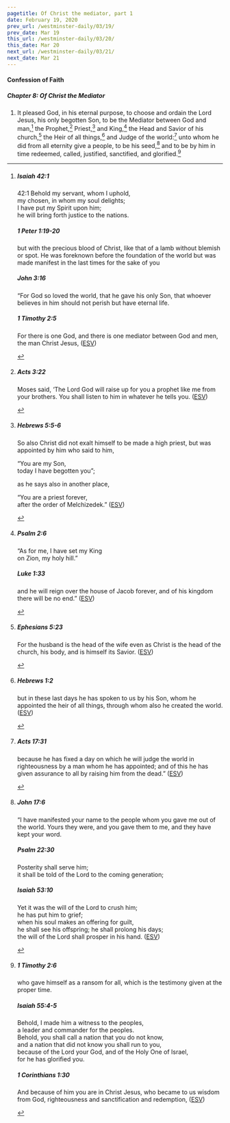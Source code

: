 ```yaml
---
pagetitle: Of Christ the mediator, part 1
date: February 19, 2020
prev_url: /westminster-daily/03/19/
prev_date: Mar 19
this_url: /westminster-daily/03/20/
this_date: Mar 20
next_url: /westminster-daily/03/21/
next_date: Mar 21
---
```


#### Confession of Faith

##### Chapter 8: Of Christ the Mediator

1. It pleased God, in his eternal purpose, to choose and ordain the Lord Jesus, his only begotten Son, to be the Mediator between God and man,[^fnref:wcf1] the Prophet,[^fnref:wcf2] Priest,[^fnref:wcf3] and King,[^fnref:wcf4] the Head and Savior of his church,[^fnref:wcf5] the Heir of all things,[^fnref:wcf6] and Judge of the world:[^fnref:wcf7] unto whom he did from all eternity give a people, to be his seed,[^fnref:wcf8] and to be by him in time redeemed, called, justified, sanctified, and glorified.[^fnref:wcf9]

[^fnref:wcf1]: <div class="esv"><h5>Isaiah 42:1</h5> <div class="esv-text"> <div class="block-indent"> <p class="line-group" id="p23042001.05-1"><span class="chapter-num" id="v23042001-1">42:1&nbsp;</span>Behold my servant, whom I uphold,<br /> <span class="indent"></span>my chosen, in whom my soul delights;<br /> I have put my Spirit upon him;<br /> <span class="indent"></span>he will bring forth justice to the nations.</p> </div> </div><h5>1 Peter 1:19-20</h5> <div class="esv-text"><p id="p60001019.01-2">but with the precious blood of Christ, like that of a lamb without blemish or spot. He was foreknown before the foundation of the world but was made manifest in the last times for the sake of you</p> </div><h5>John 3:16</h5> <div class="esv-text"> <p id="p43003016.07-3"><span class="woc">&#8220;For God so loved the world, that he gave his only Son, that whoever believes in him should not perish but have eternal life.</span></p> </div><h5>1 Timothy 2:5</h5> <div class="esv-text"><p id="p54002005.01-4">For there is one God, and there is one mediator between God and men, the man Christ Jesus,  (<a href="http://www.esv.org" class="copyright">ESV</a>)</p> </div> </div>

[^fnref:wcf2]: <div class="esv"><h5>Acts 3:22</h5> <div class="esv-text"><p id="p44003022.01-1">Moses said, &#8216;The Lord God will raise up for you a prophet like me from your brothers. You shall listen to him in whatever he tells you.  (<a href="http://www.esv.org" class="copyright">ESV</a>)</p> </div> </div>

[^fnref:wcf3]: <div class="esv"><h5>Hebrews 5:5-6</h5> <div class="esv-text"><p id="p58005005.01-1">So also Christ did not exalt himself to be made a high priest, but was appointed by him who said to him,</p> <div class="block-indent"> <p class="line-group" id="p58005005.23-1">&#8220;You are my Son,<br /> <span class="indent"></span>today I have begotten you&#8221;;</p> </div>  <p class="same-paragraph" id="p58005006.01-1">as he says also in another place,</p> <div class="block-indent"> <p class="line-group" id="p58005006.08-1">&#8220;You are a priest forever,<br /> <span class="indent"></span>after the order of Melchizedek.&#8221;  (<a href="http://www.esv.org" class="copyright">ESV</a>)</p> </div> </div> </div>

[^fnref:wcf4]: <div class="esv"><h5>Psalm 2:6</h5> <div class="esv-text"><div class="block-indent"> <p class="line-group" id="p19002006.01-1">&#8220;As for me, I have set my King<br /> <span class="indent"></span>on Zion, my holy hill.&#8221;</p> </div> </div><h5>Luke 1:33</h5> <div class="esv-text"><p id="p42001033.01-2">and he will reign over the house of Jacob forever, and of his kingdom there will be no end.&#8221;  (<a href="http://www.esv.org" class="copyright">ESV</a>)</p> </div> </div>

[^fnref:wcf5]: <div class="esv"><h5>Ephesians 5:23</h5> <div class="esv-text"><p id="p49005023.01-1">For the husband is the head of the wife even as Christ is the head of the church, his body, and is himself its Savior.  (<a href="http://www.esv.org" class="copyright">ESV</a>)</p> </div> </div>

[^fnref:wcf6]: <div class="esv"><h5>Hebrews 1:2</h5> <div class="esv-text"><p id="p58001002.01-1">but in these last days he has spoken to us by his Son, whom he appointed the heir of all things, through whom also he created the world.  (<a href="http://www.esv.org" class="copyright">ESV</a>)</p> </div> </div>

[^fnref:wcf7]: <div class="esv"><h5>Acts 17:31</h5> <div class="esv-text"><p id="p44017031.01-1">because he has fixed a day on which he will judge the world in righteousness by a man whom he has appointed; and of this he has given assurance to all by raising him from the dead.&#8221;  (<a href="http://www.esv.org" class="copyright">ESV</a>)</p> </div> </div>

[^fnref:wcf8]: <div class="esv"><h5>John 17:6</h5> <div class="esv-text"><p id="p43017006.01-1"><span class="woc">&#8220;I have manifested your name to the people whom you gave me out of the world. Yours they were, and you gave them to me, and they have kept your word.</span></p> </div><h5>Psalm 22:30</h5> <div class="esv-text"><div class="block-indent"> <p class="line-group" id="p19022030.01-2">Posterity shall serve him;<br /> <span class="indent"></span>it shall be told of the Lord to the coming generation;</p> </div> </div><h5>Isaiah 53:10</h5> <div class="esv-text"><div class="block-indent"> <p class="line-group" id="p23053010.01-3">Yet it was the will of the <span class="small-caps">Lord</span> to crush him;<br /> <span class="indent"></span>he has put him to grief;<br /> when his soul makes an offering for guilt,<br /> <span class="indent"></span>he shall see his offspring; he shall prolong his days;<br /> the will of the <span class="small-caps">Lord</span> shall prosper in his hand.  (<a href="http://www.esv.org" class="copyright">ESV</a>)</p> </div> </div> </div>

[^fnref:wcf9]: <div class="esv"><h5>1 Timothy 2:6</h5> <div class="esv-text"><p id="p54002006.01-1">who gave himself as a ransom for all, which is the testimony given at the proper time.</p> </div><h5>Isaiah 55:4-5</h5> <div class="esv-text"><div class="block-indent"> <p class="line-group" id="p23055004.01-2">Behold, I made him a witness to the peoples,<br /> <span class="indent"></span>a leader and commander for the peoples.<br />  Behold, you shall call a nation that you do not know,<br /> <span class="indent"></span>and a nation that did not know you shall run to you,<br /> because of the <span class="small-caps">Lord</span> your God, and of the Holy One of Israel,<br /> <span class="indent"></span>for he has glorified you.</p> </div> </div><h5>1 Corinthians 1:30</h5> <div class="esv-text"><p id="p46001030.01-3">And because of him you are in Christ Jesus, who became to us wisdom from God, righteousness and sanctification and redemption,  (<a href="http://www.esv.org" class="copyright">ESV</a>)</p> </div> </div>

